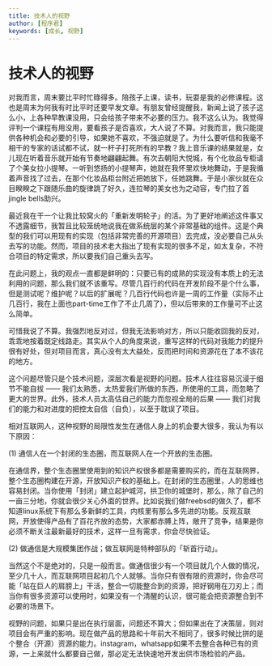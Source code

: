 ```yaml
---
title: 技术人的视野
author: [程序君]
keywords: [成长, 视野]
---
```


# 技术人的视野

对我而言，周末要比平时忙碌得多。陪孩子上课，读书，玩耍是我的必修课程。这也是周末为何我有时比平时还要早发文章。有朋友曾经提醒我，新闻上说了孩子这么小，上各种早教课没用，只会给孩子带来不必要的压力。我不这么认为。我觉得评判一个课程有用没用，要看孩子是否喜欢，大人说了不算。对我而言，我只能提供各种机会和必要的引导，如果她不喜欢，不强迫就是了。为什么要听信和我毫不相干的专家的话试都不试，就一杆子打死所有的早教？我上音乐课的结果就是，女儿现在听着音乐就开始有节奏地翩翩起舞。有次去朝阳大悦城，有个化妆品专柜请了个美女拉小提琴。一听到悠扬的小提琴声，她就在我怀里欢快地舞动，于是我循着声音找了过去，在那个化妆品柜台附近把她放下，任她跳舞。于是小家伙就在众目睽睽之下跟随乐曲的旋律跳了好久，连拉琴的美女也为之动容，专门拉了首jingle bells助兴。

最近我在干一个让我比较窝火的「重新发明轮子」的活。为了更好地阐述这件事又不透露细节，我暂且比较笼统地说我在做系统层的某个非常基础的组件。这是个典型的我们可以用现有的实现（包括非常完善的开源项目）去完成，没必要自己从头去写的功能。然而，项目的技术老大指出了现有实现的很多不足，如太复杂，不符合项目的特定需求，所以要我们自己重头去写。

在此问题上，我的观点一直都是鲜明的：只要已有的成熟的实现没有本质上的无法利用的问题，那么我们就不该重写。尽管几百行的代码在开发阶段不是个什么事，但是测试呢？维护呢？以后的扩展呢？几百行代码也许是一周的工作量（实际不止几百行，我在上面也part-time工作了不止几周了），但以后带来的工作量可不止这么简单。

可惜我说了不算。我强烈地反对过，但我无法影响对方，所以只能收回我的反对，乖乖地按着既定线路走。其实从个人的角度来说，重写这样的代码对我能力的提升很有好处，但对项目而言，真心没有太大益处，反而把时间和资源花在了本不该花的地方。

这个问题尽管只是个技术问题，深层次看是视野的问题。技术人往往容易沉浸于细节不能自拔 —— 我们太熟悉，太热爱我们所做的东西，所使用的工具，而忽略了更大的世界。此外，技术人员太高估自己的能力而忽视全局的后果 —— 我们对我们的能力和对进度的把控太自信（自负），以至于耽误了项目。

相对互联网人，这种视野的局限性发生在通信人身上的机会要大很多，我认为有以下原因：

(1) 通信人在一个封闭的生态圈，而互联网人在一个开放的生态圈。

在通信界，整个生态圈里使用到的知识产权很多都是需要购买的，而在互联网界，整个生态圈构建在开源，开放知识产权的基础上。在封闭的生态圈里，人的思维也容易封闭。当你使用「封闭」建立起护城河，拱卫你的城堡时，那么，除了自己的一亩三分地，你就会很少关心外面的世界。比如说我们做freebsd的做久了，都不知道linux系统下有那么多新鲜的工具，内核里有那么多先进的功能。反观互联网，开放使得产品有了百花齐放的态势，大家都赤膊上阵，敞开了竞争，结果是你必须不断关注最新最好的技术，这样一旦有需求，你会尽快验证。

(2) 做通信是大规模集团作战；做互联网是特种部队的「斩首行动」。

当然这个不是绝对的，只是一般而言。做通信很少有一个项目就几个人做的情况，至少几十人，而互联网项目起初几个人就够。当你只有很有限的资源时，你会尽可能「站在巨人的肩膀上」干活，整合一切能整合到的资源，把好钢用在刀刃上；而当你有很多资源可以使用时，如果没有一个清醒的认识，很可能会把资源整合到不必要的场景下。

视野的问题，如果只是出在执行层面，问题还不算大；但如果出在了决策层，则对项目会有严重的影响。现在做产品的思路和十年前大不相同了，很多时候比拼的是个整合（开源）资源的能力。instagram，whatsapp如果不去整合各种已有的资源，一上来就什么都要自己做，那必定无法快速地开发出供市场检验的产品。
